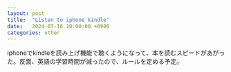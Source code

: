 ```yaml
---
layout: post
title:  "Listen to iphone kindle"
date:   2024-07-16 10:00:00 +0900
categories: other
---
```


iphoneでkindleを読み上げ機能で聴くようになって、本を読むスピードがあがった。反面、英語の学習時間が減ったので、ルールを定める予定。